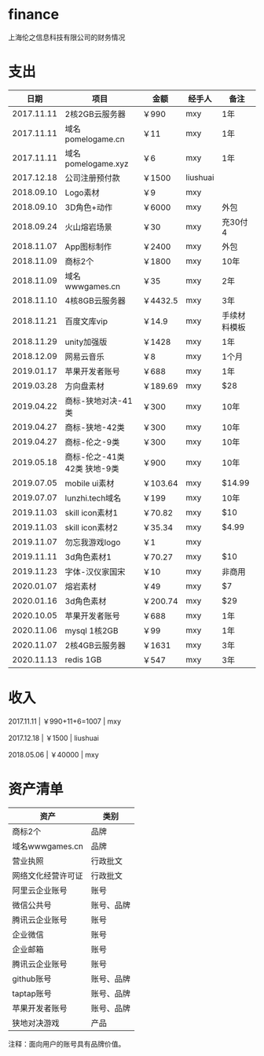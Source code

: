 # finance
上海伦之信息科技有限公司的财务情况


# 支出

| 日期       | 项目               | 金额    | 经手人   | 备注    |
|-----------|--------------------|--------|---------|--------|
|2017.11.11 | 2核2GB云服务器       | ￥990  | mxy     | 1年    |
|2017.11.11 | 域名pomelogame.cn   | ￥11   | mxy     | 1年    |
|2017.11.11 | 域名pomelogame.xyz  | ￥6    | mxy     | 1年    |
|2017.12.18 | 公司注册预付款        | ￥1500 | liushuai|       |
|2018.09.10 | Logo素材            | ￥9    | mxy     |       |
|2018.09.10 | 3D角色+动作          | ￥6000 | mxy     | 外包   |
|2018.09.24 | 火山熔岩场景          | ￥30   | mxy      |充30付4 |
|2018.11.07 | App图标制作          | ￥2400 | mxy     | 外包  |
|2018.11.09 | 商标2个             | ￥1800  | mxy     | 10年  |
|2018.11.09 | 域名wwwgames.cn     | ￥35    | mxy      |  2年   |
|2018.11.10 | 4核8GB云服务器     | ￥4432.5  | mxy      |  3年   |
|2018.11.21 | 百度文库vip       | ￥14.9  | mxy      | 手续材料模板 |
|2018.11.29 | unity加强版       | ￥1428  | mxy      | 1年 |
|2018.12.09 | 网易云音乐         | ￥8  | mxy      | 1个月 |
|2019.01.17 | 苹果开发者账号      | ￥688 | mxy      | 1年 |
|2019.03.28 | 方向盘素材    | ￥189.69 | mxy      | $28 |
|2019.04.22 | 商标-狭地对决-41类  | ￥300    | mxy     | 10年  |
|2019.04.27 | 商标-狭地-42类     | ￥300    | mxy     | 10年  |
|2019.04.27 | 商标-伦之-9类      | ￥300    | mxy     | 10年  |
|2019.05.18 | 商标-伦之-41类42类 狭地-9类 | ￥900    | mxy     | 10年  |
|2019.07.05 | mobile ui素材 | ￥103.64  | mxy      | $14.99 |
|2019.07.07 | lunzhi.tech域名 | ￥199  | mxy      | 10年 |
|2019.11.03 | skill icon素材1 | ￥70.82  | mxy      | $10 |
|2019.11.03 | skill icon素材2 | ￥35.34  | mxy      | $4.99 |
|2019.11.07 | 勿忘我游戏logo   | ￥1      | mxy      |       |
|2019.11.11 | 3d角色素材1      | ￥70.27  | mxy      | $10   |
|2019.11.23 | 字体-汉仪家国宋   | ￥10     | mxy     | 非商用   |
|2020.01.07 | 熔岩素材         | ￥49     | mxy     | $7    |
|2020.01.16 | 3d角色素材       | ￥200.74 | mxy     | $29   |
|2020.10.05 | 苹果开发者账号      | ￥688 | mxy      | 1年 |
|2020.11.06 | mysql 1核2GB     | ￥99 | mxy      | 1年 |
|2020.11.07 | 2核4GB云服务器     | ￥1631  | mxy      |  3年   |
|2020.11.13 | redis 1GB      | ￥547  | mxy      |  3年   |

# 收入

2017.11.11 | ￥990+11+6=1007 | mxy

2017.12.18 | ￥1500 | liushuai

2018.05.06 | ￥40000 | mxy

# 资产清单

| 资产               |类别    |
|-------------------|--------|
| 商标2个            |品牌    |
| 域名wwwgames.cn    |品牌    |
| 营业执照            |行政批文    |
| 网络文化经营许可证    |行政批文    |
| 阿里云企业账号       |账号    |
| 微信公共号         |账号、品牌 |
| 腾讯云企业账号      |账号     |
| 企业微信           |账号    |
| 企业邮箱          |账号     |
| 腾讯云企业账号      |账号     |
| github账号         |账号、品牌 |
| taptap账号         |账号、品牌 |
| 苹果开发者账号      |账号、品牌 |
| 狭地对决游戏         |产品     |

注释：面向用户的账号具有品牌价值。
